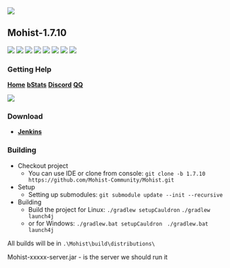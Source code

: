 <img src="https://i.loli.net/2020/09/06/lQscneqbV8Hptxz.png">

## Mohist-1.7.10

[![](https://ci.codemc.org/buildStatus/icon?job=Mohist-Community%2FMohist-1.7.10)](https://ci.codemc.org/job/Mohist-Community/job/Mohist-1.7.10/)
![](https://img.shields.io/github/stars/Mohist-Community/Mohist.svg?label=Stars)
![](https://img.shields.io/github/license/Mohist-Community/Mohist.svg)
[![](https://img.shields.io/badge/Forge-1.7.10--10.13.4.1614-brightgreen.svg?colorB=26303d)](http://files.minecraftforge.net/maven/net/minecraftforge/forge/index_1.12.2.html)
[![](https://img.shields.io/badge/Spigot-1.7.10-brightgreen.svg?colorB=DC3340)](https://papermc.io/downloads#Paper-1.12)
![](https://img.shields.io/badge/OracleJdk-8u241-brightgreen.svg?colorB=469C00)
![](https://img.shields.io/badge/Gradle-2.8-brightgreen.svg?colorB=469C00)
![](https://img.shields.io/badge/ideaIU-jbr8-brightgreen.svg?colorB=469C00)

### Getting Help
   [**Home**](https://mohistmc.com//)
   [**bStats**](https://bstats.org/plugin/bukkit/Mohist)
   [**Discord**](https://discord.gg/ZgXjHGd)
   [**QQ**](https://jq.qq.com/?_wv=1027&k=5YIRYnH)  
   
   <img src="https://bstats.org/signatures/bukkit/Mohist.svg">

### Download
* [**Jenkins**](https://ci.codemc.org/job/Mohist-Community/job/Mohist-1.7.10/)

### Building
* Checkout project
  * You can use IDE or clone from console:
  `git clone -b 1.7.10 https://github.com/Mohist-Community/Mohist.git`
* Setup
  * Setting up submodules:
  `git submodule update --init --recursive`
* Building
  * Build the project for Linux:
  `./gradlew setupCauldron` 
  `./gradlew launch4j`
  * or for Windows:
  `./gradlew.bat setupCauldron ` 
  `./gradlew.bat launch4j `

All builds will be in `.\Mohist\build\distributions\`

Mohist-xxxxx-server.jar - is the server we should run it
